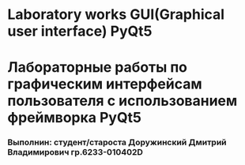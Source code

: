 # Laboratory works GUI(Graphical user interface) PyQt5
# Лабораторные работы по графическим интерфейсам пользователя с использованием фреймворка PyQt5
### Выполнин: студент/староста Доружинский Дмитрий Владимирович гр.6233-010402D


